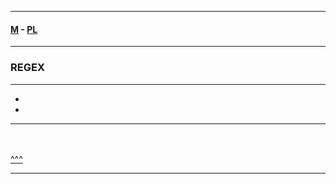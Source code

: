
---

#### [M](https://github.com/ttltrk/TTT/blob/master/menu.md) - [PL](https://github.com/ttltrk/TTT/blob/master/PL/PL.md)

---

### REGEX

---

* [](#)
* [](#)

---

####

```

```

```pl

```

[^^^](#REGEX)

---
